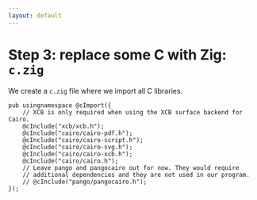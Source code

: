 ```yaml
---
layout: default
---
```

<h1>Step 3: replace <span class="color:accent">some</span> C with Zig: <code class="inline-code">c.zig</code></h1>

<Transform scale="0.75">

<p>
We create a <code class="inline-code">c.zig</code> file where we import all C libraries.
</p>

```text {all}
pub usingnamespace @cImport({
    // XCB is only required when using the XCB surface backend for Cairo.
    @cInclude("xcb/xcb.h");
    @cInclude("cairo/cairo-pdf.h");
    @cInclude("cairo/cairo-script.h");
    @cInclude("cairo/cairo-svg.h");
    @cInclude("cairo/cairo-xcb.h");
    @cInclude("cairo/cairo.h");
    // Leave pango and pangocairo out for now. They would require
    // additional dependencies and they are not used in our program.
    // @cInclude("pango/pangocairo.h");
});
```

</Transform>

<!--
notes
-->
